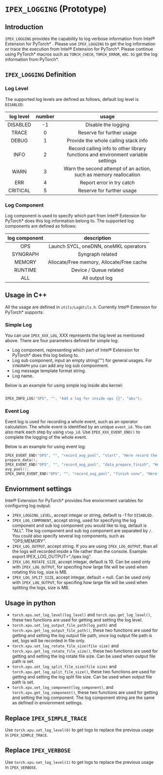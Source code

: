 `IPEX_LOGGING` (Prototype)
==========================

## Introduction

`IPEX_LOGGING` provides the capability to log verbose information from Intel® Extension for PyTorch\* . Please use `IPEX_LOGGING` to get the log information or trace the execution from Intel® Extension for PyTorch\*. Please continue using PyTorch\* macros such as `TORCH_CHECK`, `TORCH_ERROR`, etc. to get the log information from PyTorch\*.

## `IPEX_LOGGING` Definition
### Log Level
The supported log levels are defined as follows, default log level is `DISABLED`:

|  log level   | number  | usage |
|  :----:   | :----:   | :----: |
| DISABLED  | -1 | Disable the logging |
| TRACE  | 0 | Reserve for further usage |
| DEBUG  | 1 | Provide the whole calling stack info |
| INFO  | 2 | Record calling info to other library functions and environment variable settings |
| WARN  | 3 | Warn the second attempt of an action, such as memory reallocation |
| ERR  | 4 | Report error in try catch |
| CRITICAL  | 5 | Reserve for further usage |

### Log Component
Log component is used to specify which part from Intel® Extension for PyTorch\* does this log information belong to. The supported log components are defined as follows:

|  log component   | description |
|  :----:   | :----:   
| OPS  | Launch SYCL, oneDNN, oneMKL operators | 
| SYNGRAPH  | Syngraph related | 
| MEMORY  | Allocate/Free memory, Allocate/Free cache | 
| RUNTIME  | Device / Queue related |
| ALL  | All output log |

## Usage in C++
All the usage are defined in `utils/LogUtils.h`. Currently Intel® Extension for PyTorch\* supports:

### Simple Log
You can use `IPEX_XXX_LOG`, XXX represents the log level as mentioned above. There are four parameters defined for simple log:
- Log component, representing which part of Intel® Extension for PyTorch\* does this log belong to.
- Log sub component, input an empty string("") for general usages. For `SYNGRAPH` you can add any log sub componment.
- Log message template format string.
- Log name.

Below is an example for using simple log inside abs kernel:

``` c++

IPEX_INFO_LOG("OPS", "", "Add a log for inside ops {}", "abs");

```
### Event Log
Event log is used for recording a whole event, such as an operator calculation. The whole event is identified by an unique `event_id`. You can also mark each step by using `step_id`. Use `IPEX_XXX_EVENT_END()` to complete the logging of the whole event.

Below is an example for using event log:

```c++
IPEX_EVENT_END("OPS", "", "record_avg_pool", "start", "Here record the time start with arg:{}", arg);
prepare_data();
IPEX_EVENT_END("OPS", "", "record_avg_pool", "data_prepare_finish", "Here record the data_prepare_finish with arg:{}", arg);
avg_pool();
IPEX_INFO_EVENT_END("OPS", "", "record_avg_pool", "finish conv", "Here record the end");
```

## Enviornment settings
Intel® Extension for PyTorch\* provides five enviornment variables for configuring log output:

- `IPEX_LOGGING_LEVEL`, accept integar or string, default is -1 for `DISABLED`. 
- `IPEX_LOG_COMPONENT`, accept string, used for specifying the log component and sub log component you would like to log, default is "ALL". The log component and sub log component are separated by `/`. You could also specify several log components, such as "OPS;MEMORY".
- `IPEX_LOG_OUTPUT`, accept string. If you are using `IPEX_LOG_OUTPUT`, than all the logs will recorded inside a file rather than the console. Example: export IPEX_LOG_OUTPUT="./ipex.log".
- `IPEX_LOG_ROTATE_SIZE`, accept integar, default is 10. Can be used only with `IPEX_LOG_OUTPUT`, for specifing how large file will be used when rotating this log, size is MB.
- `IPEX_LOG_SPLIT_SIZE`, accept integar, default = null. Can be used only with `IPEX_LOG_OUTPUT`, for specifing how large file will be used when splitting the logs, size is MB.

## Usage in python
- `torch.xpu.set_log_level(log_level)` and `torch.xpu.get_log_level()`, these two functions are used for getting and setting the log level.
- `torch.xpu.set_log_output_file_path(log_path)` and `torch.xpu.get_log_output_file_path()`, these two functions are used for getting and setting the log output file path, once log output file path is set, logs will be recorded in file only.
- `torch.xpu.set_log_rotate_file_size(file size)` and `torch.xpu.get_log_rotate_file_size()`, these two functions are used for getting and setting the log rotate file size. Can be used when output file path is set.
- `torch.xpu.set_log_split_file_size(file size)` and `torch.xpu.get_log_split_file_size()`, these two functions are used for getting and setting the log split file size. Can be used when output file path is set.
- `torch.xpu.set_log_component(log_component)`, and `torch.xpu.get_log_component()`, these two functions are used for getting and setting the log component. The log component string are the same as defined in enviornment settings.

## Replace `IPEX_SIMPLE_TRACE`
Use `torch.xpu.set_log_level(0)` to get logs to replace the previous usage in `IPEX_SIMPLE_TRACE`.

## Replace `IPEX_VERBOSE`
Use `torch.xpu.set_log_level(1)` to get logs to replace the previous usage in `IPEX_VERBOSE`.
